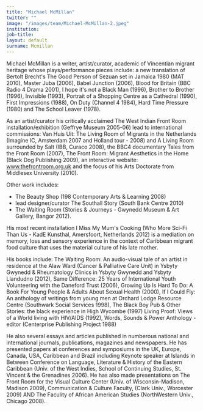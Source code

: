 ```yaml
---
title: "Michael McMillan"
twitter: ""
image: "/images/team/Michael-McMillan-2.jpeg"
institution:
job-title:
layout: default
surname: Mcmillan
---
```

Michael McMillan is a writer, artist/curator, academic of Vincentian migrant heritage whose plays/performance pieces include: a new translation of Bertolt Brecht's The Good Person of Sezuan set in Jamaica 1980 (MAT 2010), Master Juba (2006), Babel Junction (2006), Blood for Britain (BBC Radio 4 Drama 2001), I hope it's not a Black Man (1996), Brother to Brother (1996), Invisible (1993), Portrait of a Shopping Centre as a Cathedral (1990), First Impressions (1988), On Duty (Channel 4 1984), Hard Time Pressure (1980) and The School Leaver (1978).

As an artist/curator his critically acclaimed The West Indian Front Room installation/exhibition (Geffrye Museum 2005-06) lead to international commissions: Van Huis Uit: The Living Room of Migrants in the Netherlands (Imagine IC, Amsterdam 2007 and Holland tour - 2008) and A Living Room surrounded by Salt (IBB, Curaco 2008), the BBC4 documentary Tales from the Front Room (2007), The Front Room: Migrant Aesthetics in the Home (Black Dog Publishing 2009), an interactive website: www.thefrontroom.org.uk and the focus of his Arts Doctorate from Middlesex University (2010).

Other work includes:

* The Beauty Shop (198 Contemporary Arts & Learning 2008)
* lead designer/curator The Southall Story (South Bank Centre 2010)
* The Waiting Room (Stories & Journeys - Gwynedd Museum & Art Gallery, Bangor 2012).

His most recent installation I Miss My Mum's Cooking (Who More Sci-Fi Than Us - KadE Kunsthal, Amersfoort, Netherlands 2012) is a mediation on memory, loss and sensory experience in the context of Caribbean migrant food culture that uses the material culture of his late mother.



His books include: The Waiting Room: An audio-visual tale of an artist in residence at the Alaw Ward (Cancer & Palliative Care Unit) in Ysbyty Gwynedd & Rheumatology Clinics in Ysbyty Gwynedd and Ysbyty Llandudno (2012), Same Difference: 25 Years of International Youth Volunteering with the Daneford Trust (2006), Growing Up Is Hard To Do: A Book For Young People & Adults About Sexual Health (2000), If I Could Fly: An anthology of writings from young men at Orchard Lodge Resource Centre (Southwark Social Services 1998), The Black Boy Pub & Other Stories: the black experience in High Wycombe (1997) Living Proof: Views of a World living with HIV/AIDS (1992), Words, Sounds & Power Anthology - editor (Centerprise Publishing Project 1988)



He also several essays and articles published in numberous national and international journals, publications, magazines and newspapers. He has presented papers at conferences and symposiums in the UK, Europe, Canada, USA, Caribbean and Brazil including Keynote speaker at Islands in Between Conference on Language, Literature & History of the Eastern Caribbean (Univ. of the West Indies, School of Continuing Studies, St. Vincent & the Grenadines 2006). He has also made presentations on The Front Room for the Visual Culture Center (Univ. of Wisconsin-Madison, Madison 2009), Communication & Culture Faculty, (Clark Univ., Worcester 2009) AND The Faculity of African American Studies (NorthWestern Univ., Chicago 2008).
